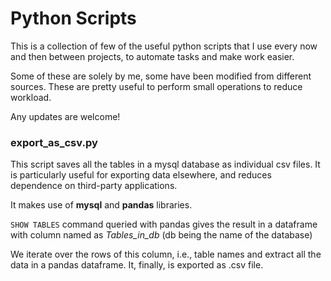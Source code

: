 # Python Scripts

This is a collection of few of the useful python scripts that I use every now and then between projects, to automate tasks and
make work easier. 

Some of these are solely by me, some have been modified from different sources. These are pretty useful to perform small 
operations to reduce workload.

Any updates are welcome!

### export_as_csv.py

This script saves all the tables in a mysql database as individual csv files. It is particularly useful for exporting data 
elsewhere, and reduces dependence on third-party applications.

It makes use of **mysql** and **pandas** libraries. 

```SHOW TABLES```
command queried with pandas gives the result in a dataframe with column named as *Tables_in_db* 
(db being the name of the database)

We iterate over the rows of this column, i.e., table names and extract all the data in a pandas dataframe. It, finally, is 
exported as .csv file.
